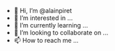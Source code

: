 - 👋 Hi, I’m @alainpiret
- 👀 I’m interested in ...
- 🌱 I’m currently learning ...
- 💞️ I’m looking to collaborate on ...
- 📫 How to reach me ...

<!---
alainpiret/alainpiret is a ✨ special ✨ repository because its `README.md` (this file) appears on your GitHub profile.
You can click the Preview link to take a look at your changes.
--->
